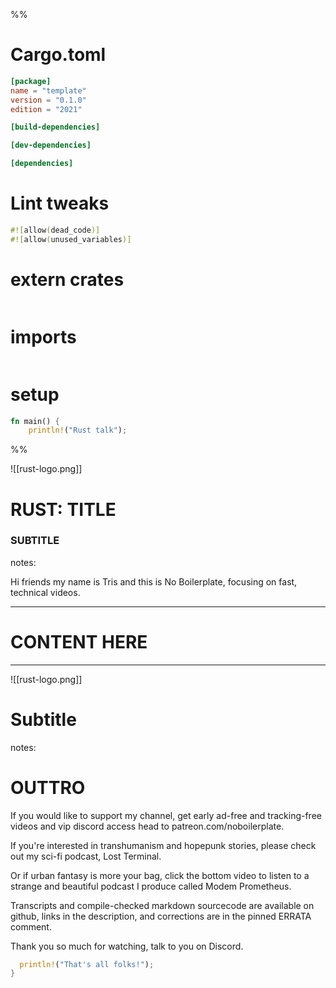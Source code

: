 %%
<style>
:root {--r-code-font: "FiraCode Nerd Font";}
</style>

# Cargo.toml 
```toml
[package]
name = "template"
version = "0.1.0"
edition = "2021"

[build-dependencies]

[dev-dependencies]

[dependencies]
```

# Lint tweaks
```rust
#![allow(dead_code)]
#![allow(unused_variables)]
```

# extern crates

```rust

```

# imports
```rust
```

# setup

```rust
fn main() {
	println!("Rust talk");

```
%%

![[rust-logo.png]]

# RUST: TITLE
### SUBTITLE

notes:

Hi friends my name is Tris and this is No Boilerplate, focusing on fast, technical videos.


---

# CONTENT HERE



---


![[rust-logo.png]]

# Subtitle 


notes:

# OUTTRO

If you would like to support my channel, get early ad-free and tracking-free videos and vip discord access head to patreon.com/noboilerplate.

If you're interested in transhumanism and hopepunk stories, please check out my sci-fi podcast, Lost Terminal.

Or if urban fantasy is more your bag, click the bottom video to listen to a strange and beautiful podcast I produce called Modem Prometheus.

Transcripts and compile-checked markdown sourcecode are available on github, links in the description, and corrections are in the pinned ERRATA comment.

Thank you so much for watching, talk to you on Discord.

```rust
  println!("That's all folks!");
} 
```